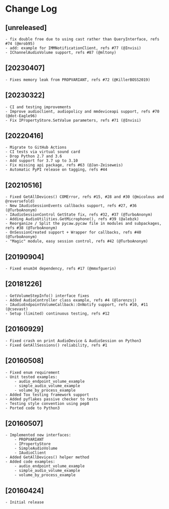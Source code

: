# Change Log

## [unreleased]
    - fix double free due to using cast rather than QueryInterface, refs #74 (@mrob95)
    - add: example for IMMNotificationClient, refs #77 (@Invisi)
    - IChannelAudioVolume support, refs #87 (@mltony)

## [20230407]
    - Fixes memory leak from PROPVARIANT, refs #72 (@KillerBOSS2019)

## [20230322]
    - CI and testing improvements
    - Improve audioclient, audiopolicy and mmdeviceapi support, refs #70 (@dot-Eagle96)
    - Fix IPropertyStore.SetValue parameters, refs #71 (@Invisi)

## [20220416]
    - Migrate to GitHub Actions
    - CI tests via virtual sound card
    - Drop Python 2.7 and 3.6
    - Add support for 3.7 up to 3.10
    - Fix missing api package, refs #63 (@Jan-Zeiseweis)
    - Automatic PyPI release on tagging, refs #44

## [20210516]
    - Fixed GetAllDevices() COMError, refs #15, #28 and #30 (@micolous and @reversefold)
    - New IAudioSessionEvents callbacks support, refs #27, #36 (@TurboAnonym)
    - IAudioSessionControl GetState fix, refs #32, #37 (@TurboAnonym)
    - Adding AudioUtilities.GetMicrophone(), refs #39 (@alebzk)
    - Reorganize / Split the pycaw.pycaw file in modules and subpackages, refs #38 (@TurboAnonym)
    - OnSessionCreated support + Wrapper for callbacks, refs #40 (@TurboAnonym)
    - "Magic" module, easy session control, refs #42 (@TurboAnonym)

## [20190904]
    - Fixed enum34 dependency, refs #17 (@mmxfguerin)

## [20181226]
    - GetVolumeStepInfo() interface fixes
    - Added AudioController class example, refs #4 (@lorenzsj)
    - IAudioEndpointVolumeCallback::OnNotify support, refs #10, #11 (@csevast)
    - Setup (limited) continuous testing, refs #12

## [20160929]
    - Fixed crash on print AudioDevice & AudioSession on Python3
    - Fixed GetAllSessions() reliability, refs #1

## [20160508]
    - Fixed enum requirement
    - Unit tested examples:
        - audio_endpoint_volume_example
        - simple_audio_volume_example
        - volume_by_process_example
    - Added Tox testing framework support
    - Added pyflakes passive checker to tests
    - Testing style convention using pep8
    - Ported code to Python3

## [20160507]
    - Implemented new interfaces:
        - PROPVARIANT
        - IPropertyStore
        - SimpleAudioVolume
        - IAudioClient
    - Added GetAllDevices() helper method
    - Added code examples:
        - audio_endpoint_volume_example
        - simple_audio_volume_example
        - volume_by_process_example

## [20160424]
    - Initial release
